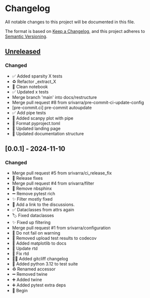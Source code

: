# Changelog

All notable changes to this project will be documented in this file.

The format is based on [Keep a Changelog](https://keepachangelog.com/en/1.0.0/),
and this project adheres to [Semantic Versioning](https://semver.org/spec/v2.0.0.html).

## [Unreleased]

### Changed

-   ✅ Added sparsity X tests
-   ♻️ Refactor \_extract_X
-   📝 Clean notebook
-   ✅ Updated x tests
-   Merge branch 'main' into docs/restructure
-   Merge pull request #8 from srivarra/pre-commit-ci-update-config
-   [pre-commit.ci] pre-commit autoupdate
-   ✅ Add pipe tests
-   📝 Added scanpy plot with pipe
-   🎨 Format pyproject.toml
-   📝 Updated landing page
-   📝 Updated documentation structure

## [0.0.1] - 2024-11-10

### Changed

-   Merge pull request #5 from srivarra/ci_release_fix
-   💚 Release fixes
-   Merge pull request #4 from srivarra/filter
-   📝 Remove nbsphinx
-   ➖ Remove pytest rich
-   ✨ Filter mostly fixed
-   📝 Add a link to the discussions.
-   ✅ Dataclasses from attrs again
-   🏷️ Fixed dataclasses
-   ✨ Fixed up filtering
-   Merge pull request #1 from srivarra/configuration
-   📝 Do not fail on warning
-   💚 Removed upload test results to codecov
-   📝 Added matplotlib to docs
-   📝 Update rtd
-   📝 Fix rtd
-   🧑‍💻 Added gitcliff changelog
-   💚 Added python 3.12 to test suite
-   ♻️ Renamed accessor
-   ➖ Removed twine
-   ➕ Added twine
-   ➕ Added pytest extra deps
-   🎉 Begin

[unreleased]: https://github.com///compare/0.0.1..HEAD

<!-- generated by git-cliff -->
